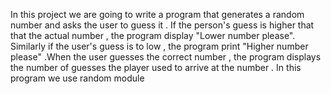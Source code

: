 In this project we are going to write a program that generates a random number and asks the user to guess it . 
If the person's guess is higher that that the actual number , the program display "Lower number please". 
Similarly if the user's guess is to low , the program print "Higher number please" .When the user guesses the correct number , 
the program displays the number of guesses the player used to arrive at the number . In this program we use random module
